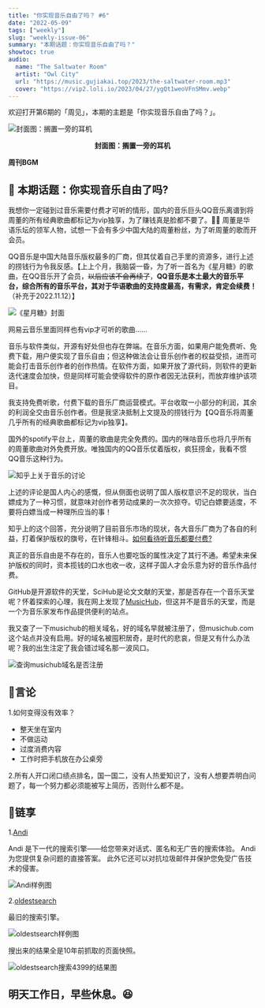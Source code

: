 ```yaml
---
title: "你实现音乐自由了吗？ #6"
date: "2022-05-09"
tags: ["weekly"]
slug: "weekly-issue-06"
summary: "本期话题：你实现音乐自由了吗？"
showtoc: true
audio:
  name: "The Saltwater Room"
  artist: "Owl City"
  url: "https://music.gujiakai.top/2023/the-saltwater-room.mp3"
  cover: "https://vip2.loli.io/2023/04/27/ygQt1weoVFnSMmv.webp"
---
```



欢迎打开第6期的「周见」，本期的主题是「你实现音乐自由了吗？」。

![封面图：搁置一旁的耳机](https://imgs.zhubai.love/03b479f874fa4e718345a749b703b845.jpg)

<center><b>封面图：搁置一旁的耳机</b></center>

**周刊BGM**

<div id="aplayer"></div>

## 📝 本期话题：你实现音乐自由了吗?

我想你一定碰到过音乐需要付费才可听的情形，国内的音乐巨头QQ音乐离谱到将周董的所有经典歌曲都标记为vip独享，为了赚钱真是脸都不要了。😮‍💨 周董是华语乐坛的领军人物，试想一下会有多少中国大陆的周董粉丝，为了听周董的歌而开会员。

QQ音乐是中国大陆音乐版权最多的厂商，但其仗着自己手里的资源多，进行上述的捞钱行为令我反感。【上上个月，我脑袋一昏，为了听一首名为《星月糖》的歌曲，在QQ音乐开了会员，~~以后应该不会再续了~~，**QQ音乐是本土最大的音乐平台，综合所有的音乐平台，其对于华语歌曲的支持度最高，有需求，肯定会续费！**（补充于2022.11.12）】

![《星月糖》封面](https://imgs.zhubai.love/dbc6d4f68385459c95e285086c1fc3d8.png)

网易云音乐里面同样也有vip才可听的歌曲......

音乐与软件类似，开源有好处但也存在弊端。在音乐方面，如果用户能免费听、免费下载，用户便实现了音乐自由；但这种做法会让音乐创作者的权益受损，进而可能会打击音乐创作者的创作热情。在软件方面，如果开放了源代码，则软件的更新迭代速度会加快，但是同样可能会使得软件的原作者因无法获利，而放弃维护该项目。

我支持免费听歌，付费下载的音乐厂商运营模式。平台收取一小部分的利润，其余的利润全交由音乐创作者。但是我坚决抵制上文提及的捞钱行为【QQ音乐将周董几乎所有的经典歌曲都标记为vip独享】。

国外的spotify平台上，周董的歌曲是完全免费的。国内的咪咕音乐也将几乎所有的周董歌曲对外免费开放。唯独国内的QQ音乐仗着版权，疯狂捞金，我看不惯QQ音乐这种行为。

![知乎上关于音乐的讨论](https://imgs.zhubai.love/4489f7ced749438c9c86db25e411cdf3.png)

上述的评论是国人内心的感慨，但从侧面也说明了国人版权意识不足的现状，当白嫖成为了一种习惯，就意味对创作者劳动成果的一次次掠夺。切记白嫖要适度，不要将白嫖当成一种理所应当的事！

知乎上的这个回答，充分说明了目前音乐市场的现状，各大音乐厂商为了各自的利益，打着保护版权的旗号，在针锋相斗。[如何看待听音乐都要付费?](https://www.zhihu.com/question/320564099/answer/1634954859)

真正的音乐自由是不存在的，音乐人也要吃饭的属性决定了其行不通。希望未来保护版权的同时，资本揽钱的口水也收一收，这样子国人才会乐意为好的音乐作品付费。

GitHub是开源软件的天堂，SciHub是论文文献的天堂，那是否存在一个音乐天堂呢？怀着探索的心理，我在网上发现了[MusicHub](https://www.music-hub.com/)，但这并不是音乐的天堂，而是一个为音乐家发布作品提供便利的站点。

我又查了一下musichub的相关域名，好的域名早就被注册了，但musichub.com这个站点并没有启用。好的域名被囤积居奇，是时代的悲哀，但是又有什么办法呢？我的出生注定了我会错过域名那一波风口。

![查询musichub域名是否注册](https://imgs.zhubai.love/3b70693116564714bc480cb1d02df67d.png)

## 📜言论

1.如何变得没有效率？

- 整天坐在室内
- 不做运动
- 过度消费内容
- 工作时把手机放在办公桌旁

2.所有人开口闭口绩点排名，国一国二，没有人热爱知识了，没有人想要弄明白问题了，每一个努力都必须能被写上简历，否则什么都不是。

## 🎇链享

1.[Andi](https://andisearch.com/)

Andi 是下一代的搜索引擎——给您带来对话式、匿名和无广告的搜索体验。 Andi 为您提供复杂问题的直接答案。 此外它还可以对抗垃圾邮件并保护您免受广告技术的侵害。

![Andi样例图](https://imgs.zhubai.love/7a6f0e82883e417c8e587217743e6f00.png)

2.[oldestsearch](https://www.oldestsearch.com/)

最旧的搜索引擎。

![oldestsearch样例图](https://imgs.zhubai.love/4b421755bac24ab8aa4833920a8b1723.png)

搜出来的结果全是10年前抓取的页面快照。

![oldestsearch搜索4399的结果图](https://imgs.zhubai.love/22dc6ab4268b49eab0314f59a1933240.png)

## 明天工作日，早些休息。😆